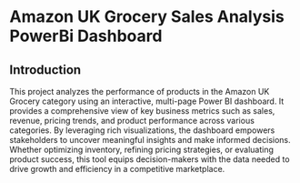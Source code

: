 # Amazon UK Grocery Sales Analysis PowerBi Dashboard
## Introduction
This project analyzes the performance of products in the Amazon UK Grocery category using an interactive, multi-page Power BI dashboard. It provides a comprehensive view of key business metrics such as sales, revenue, pricing trends, and product performance across various categories. By leveraging rich visualizations, the dashboard empowers stakeholders to uncover meaningful insights and make informed decisions. Whether optimizing inventory, refining pricing strategies, or evaluating product success, this tool equips decision-makers with the data needed to drive growth and efficiency in a competitive marketplace.
